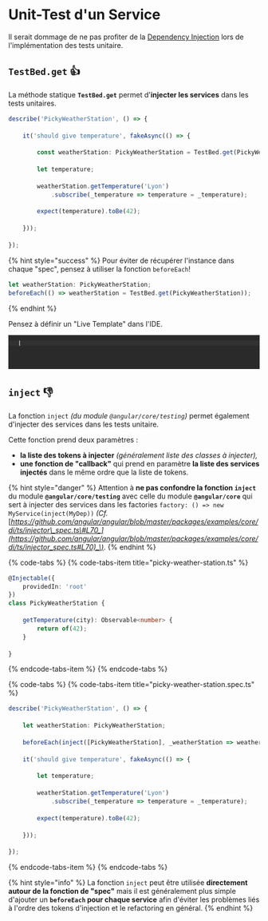 # Unit-Test d'un Service

Il serait dommage de ne pas profiter de la [Dependency Injection](../../dependency-injection/) lors de l'implémentation des tests unitaire.

## `TestBed.get` 👍

La méthode statique **`TestBed.get`** permet d'**injecter les services** dans les tests unitaires.

```typescript
describe('PickyWeatherStation', () => {

    it('should give temperature', fakeAsync(() => {

        const weatherStation: PickyWeatherStation = TestBed.get(PickyWeatherStation);

        let temperature;

        weatherStation.getTemperature('Lyon')
            .subscribe(_temperature => temperature = _temperature);

        expect(temperature).toBe(42);

    }));

});
```

{% hint style="success" %}
Pour éviter de récupérer l'instance dans chaque "spec", pensez à utiliser la fonction `beforeEach`!

```typescript
let weatherStation: PickyWeatherStation;
beforeEach(() => weatherStation = TestBed.get(PickyWeatherStation));
```
{% endhint %}

Pensez à définir un "Live Template" dans l'IDE.

![Angular Test Injection Live Template](../../../.gitbook/assets/angular-inject-live-template.gif)

## `inject` 👎

La fonction `inject` _\(du module `@angular/core/testing`\)_ permet également d'injecter des services dans les tests unitaire.

Cette fonction prend deux paramètres :

* **la liste des tokens à injecter** _\(généralement liste des classes à injecter\),_
* **une fonction de "callback"** qui prend en paramètre **la liste des services injectés** dans le même ordre que la liste de tokens.

{% hint style="danger" %}
Attention à **ne pas confondre la fonction `inject`** du module **`@angular/core/testing`** avec celle du module **`@angular/core`** qui sert à injecter des services dans les factories `factory: () => new MyService(inject(MyDep))` _\(Cf._ [_https://github.com/angular/angular/blob/master/packages/examples/core/di/ts/injector\_spec.ts\#L70_](https://github.com/angular/angular/blob/master/packages/examples/core/di/ts/injector_spec.ts#L70)_\)_.
{% endhint %}

{% code-tabs %}
{% code-tabs-item title="picky-weather-station.ts" %}
```typescript
@Injectable({
    providedIn: 'root'
})
class PickyWeatherStation {

    getTemperature(city): Observable<number> {
        return of(42);
    }

}
```
{% endcode-tabs-item %}
{% endcode-tabs %}

{% code-tabs %}
{% code-tabs-item title="picky-weather-station.spec.ts" %}
```typescript
describe('PickyWeatherStation', () => {

    let weatherStation: PickyWeatherStation;

    beforeEach(inject([PickyWeatherStation], _weatherStation => weatherStation = _weatherStation));

    it('should give temperature', fakeAsync(() => {

        let temperature;

        weatherStation.getTemperature('Lyon')
            .subscribe(_temperature => temperature = _temperature);

        expect(temperature).toBe(42);

    }));

});
```
{% endcode-tabs-item %}
{% endcode-tabs %}

{% hint style="info" %}
La fonction `inject` peut être utilisée **directement autour de la fonction de "spec"** mais il est généralement plus simple d'ajouter un **`beforeEach` pour chaque service** afin d'éviter les problèmes liés à l'ordre des tokens d'injection et le refactoring en général.
{% endhint %}

